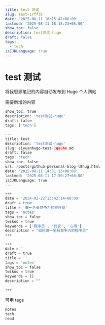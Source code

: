 ```yaml
---
title: test 测试
slug: test-1rfflb
date: '2025-08-11 18:15:47+08:00'
lastmod: '2025-08-11 18:18:23+08:00'
show_toc: false
description: test测试-hugo
draft: false
tags:
  - tech
isCJKLanguage: true
---
```




# test 测试

将我思源笔记的内容自动发布到 Hugo 个人网站

需要新增的内容

```python
show_toc: true
description: 'test测试-hugo'
draft: false
tags: ['tech']
```

```python
---
title: test
description: 'test测试-hugo'
slug: siyuanhugo-test-2qauhv.md
draft: false
tags: 'tech'
show_toc: false
url: /posts/github-personal-blog-l8hug.html
date: '2025-08-11 14:31:13+08:00'
lastmod: '2025-08-11 17:50:27+08:00'
isCJKLanguage: true
---

+++
date = '2024-02-22T13:42:14+08:00'
draft = true
title = '做一名有竞争力的程序员'
tags = 'notes'
show_toc = false
twikoo = true
keywords = ['程序员', '码农', '心得']
description = "如何做一名有竞争力的程序员"
+++
```

```python
+++
date = ''
draft = true
title = ''
tags = 'notes'
show_toc = false
twikoo = true
keywords = []
description = ""

+++
```

可用 tags

```python
notes
tech
read
```
